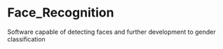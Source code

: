 # Face_Recognition
Software capable of detecting faces and further development to gender classification
